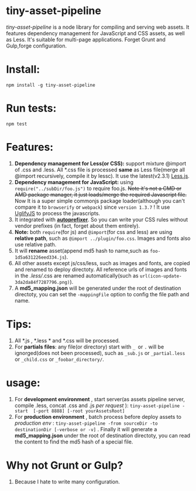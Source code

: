 tiny-asset-pipeline
=====
*tiny-asset-pipeline* is a node library for compiling and serving web assets. 
It features dependency management for JavaScript and CSS assets, as well as Less. It's suitable for multi-page applications. Forget Grunt and Gulp,forge configuration.

Install:
=====
`npm install -g tiny-asset-pipeline`

Run tests:
=====
`npm test`

Features:
======
1. **Dependency management for Less(or CSS):** support mixture @import of .css and .less. All *.css file is processed __same__ as Less file(merge all @import recursively, compile it by lessc). It use the latest(v2.3.1) [Less.js](https://github.com/less/less.js).
2. **Dependency management for __JavaScript__:** using `require("../subDir/foo.js")` to require foo.js. <del>Note it's not a CMD or AMD package manager, it just loads/merge the required Javascript file.</del> Now It is a super simple commonjs package loader(although you can't compare it to `browserify` or `webpack`) since `version 1.3.7` ! It use [UglifyJS](https://github.com/mishoo/UglifyJS) to process the javascripts.
3. It integrated with [__autoprefixer__](https://github.com/postcss/autoprefixer). So you can write your CSS rules without vendor prefixes (in fact, forget about them entirely).
4. **Note:** both `require`(for js) and `@import`(for css and less) are using __relative path__, such as `@import ../plugin/foo.css`. Images and fonts also use relative path.
5. It will __rename__ asset(append md5 hash to name,such as `foo-1d5a631226eed334.js`).
6. All other assets except js/css/less, such as images and fonts, are copied and renamed to deploy directoty. All reference urls of images and fonts in the *.less/*.css are renamed automatically(such as `url(icon-update-3da2da84f7287796.png)`).
7. A **md5_mapping.json** will be generated under the root of destination directoty, you can set the `-mappingFile` option to config the file path and name.


Tips:
======
1. All *.js , *.less * and *.css will be processed.
2. For __partials files__: any file(or directory) start with `_ `or `.` will be ignorged(does not been processed), such as `_sub.js` or `_partial.less` or `_child.css` or `_foobar_directory/`.
   
usage:
=====
1. For **development environment** , start server(as assets pipeline server, compile .less, concat .css and .js *per request* ): `tiny-asset-pipeline -start  [-port 8888] [-root yourAssetsRoot]`
2. For **production environment** , batch process before deploy assets to *production env* : `tiny-asset-pipeline -from sourceDir -to destinationDir [-verbose or -v]` . Finally it will generate a **md5_mapping.json** under the root of destination directoty, you can read the content to find the md5 hash of a special file.


Why not Grunt or Gulp?
======
1. Because I hate to write many configuration.


